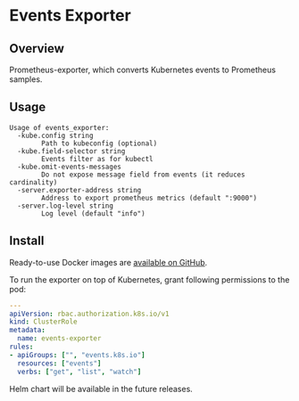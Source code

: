 # Events Exporter

## Overview

Prometheus-exporter, which converts Kubernetes events to Prometheus samples.

## Usage
```
Usage of events_exporter:
  -kube.config string
        Path to kubeconfig (optional)
  -kube.field-selector string
        Events filter as for kubectl
  -kube.omit-events-messages
        Do not expose message field from events (it reduces cardinality)
  -server.exporter-address string
        Address to export prometheus metrics (default ":9000")
  -server.log-level string
        Log level (default "info")
```

## Install

Ready-to-use Docker images are [available on GitHub](https://github.com/nabokihms/events_exporter/pkgs/container/events_exporter).

To run the exporter on top of Kubernetes, grant following permissions to the pod:
```yaml
---
apiVersion: rbac.authorization.k8s.io/v1
kind: ClusterRole
metadata:
  name: events-exporter
rules:
- apiGroups: ["", "events.k8s.io"]
  resources: ["events"]
  verbs: ["get", "list", "watch"]
```

Helm chart will be available in the future releases.
